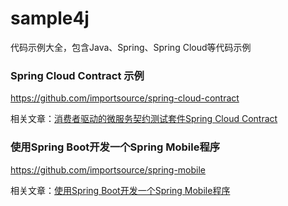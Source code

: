 # sample4j
代码示例大全，包含Java、Spring、Spring Cloud等代码示例


### Spring Cloud Contract 示例 

https://github.com/importsource/spring-cloud-contract

相关文章：<a href="https://mp.weixin.qq.com/s/GOSExWWqcuGxo30b7FhjDA">消费者驱动的微服务契约测试套件Spring Cloud Contract</a>


### 使用Spring Boot开发一个Spring Mobile程序

https://github.com/importsource/spring-mobile

相关文章：<a href="https://mp.weixin.qq.com/s?__biz=MzA5MzQ2NTY0OA==&mid=2650797144&idx=1&sn=ae284568128443afede1468949af002a&chksm=88562907bf21a01107c4c2979931217a325a5a910fe50895457e194c83081510bab56fd3097d&scene=38#wechat_redirect">使用Spring Boot开发一个Spring Mobile程序</a>